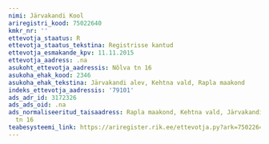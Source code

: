 ```yaml
---
nimi: Järvakandi Kool
ariregistri_kood: 75022640
kmkr_nr: ''
ettevotja_staatus: R
ettevotja_staatus_tekstina: Registrisse kantud
ettevotja_esmakande_kpv: 11.11.2015
ettevotja_aadress: .na
asukoht_ettevotja_aadressis: Nõlva tn 16
asukoha_ehak_kood: 2346
asukoha_ehak_tekstina: Järvakandi alev, Kehtna vald, Rapla maakond
indeks_ettevotja_aadressis: '79101'
ads_adr_id: 3172326
ads_ads_oid: .na
ads_normaliseeritud_taisaadress: Rapla maakond, Kehtna vald, Järvakandi alev, Nõlva
  tn 16
teabesysteemi_link: https://ariregister.rik.ee/ettevotja.py?ark=75022640&ref=rekvisiidid
---
```

